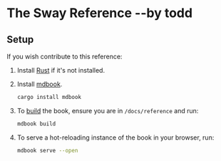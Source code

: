 # The Sway Reference --by todd

## Setup

If you wish contribute to this reference:

1. Install [Rust](https://www.rust-lang.org/tools/install) if it's not installed.
2. Install [mdbook](https://rust-lang.github.io/mdBook/).

   ```bash
   cargo install mdbook
   ```

3. To [build](https://rust-lang.github.io/mdBook/cli/build.html) the book, ensure you are in `/docs/reference` and run:

   ```bash
   mdbook build
   ```

4. To serve a hot-reloading instance of the book in your browser, run:

   ```bash
   mdbook serve --open
   ```
